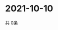 # 2021-10-10
  共 0条

  <!-- BEGIN -->
  <!-- 最后更新时间Sun Oct 10 2021 11:02:05 GMT+0000 (Coordinated Universal Time) -->
  
  <!-- END -->
  
  